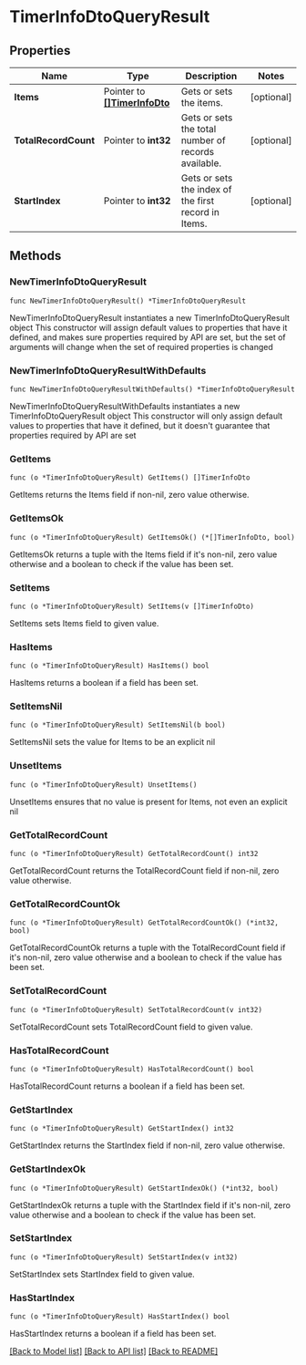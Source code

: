 # TimerInfoDtoQueryResult

## Properties

Name | Type | Description | Notes
------------ | ------------- | ------------- | -------------
**Items** | Pointer to [**[]TimerInfoDto**](TimerInfoDto.md) | Gets or sets the items. | [optional] 
**TotalRecordCount** | Pointer to **int32** | Gets or sets the total number of records available. | [optional] 
**StartIndex** | Pointer to **int32** | Gets or sets the index of the first record in Items. | [optional] 

## Methods

### NewTimerInfoDtoQueryResult

`func NewTimerInfoDtoQueryResult() *TimerInfoDtoQueryResult`

NewTimerInfoDtoQueryResult instantiates a new TimerInfoDtoQueryResult object
This constructor will assign default values to properties that have it defined,
and makes sure properties required by API are set, but the set of arguments
will change when the set of required properties is changed

### NewTimerInfoDtoQueryResultWithDefaults

`func NewTimerInfoDtoQueryResultWithDefaults() *TimerInfoDtoQueryResult`

NewTimerInfoDtoQueryResultWithDefaults instantiates a new TimerInfoDtoQueryResult object
This constructor will only assign default values to properties that have it defined,
but it doesn't guarantee that properties required by API are set

### GetItems

`func (o *TimerInfoDtoQueryResult) GetItems() []TimerInfoDto`

GetItems returns the Items field if non-nil, zero value otherwise.

### GetItemsOk

`func (o *TimerInfoDtoQueryResult) GetItemsOk() (*[]TimerInfoDto, bool)`

GetItemsOk returns a tuple with the Items field if it's non-nil, zero value otherwise
and a boolean to check if the value has been set.

### SetItems

`func (o *TimerInfoDtoQueryResult) SetItems(v []TimerInfoDto)`

SetItems sets Items field to given value.

### HasItems

`func (o *TimerInfoDtoQueryResult) HasItems() bool`

HasItems returns a boolean if a field has been set.

### SetItemsNil

`func (o *TimerInfoDtoQueryResult) SetItemsNil(b bool)`

 SetItemsNil sets the value for Items to be an explicit nil

### UnsetItems
`func (o *TimerInfoDtoQueryResult) UnsetItems()`

UnsetItems ensures that no value is present for Items, not even an explicit nil
### GetTotalRecordCount

`func (o *TimerInfoDtoQueryResult) GetTotalRecordCount() int32`

GetTotalRecordCount returns the TotalRecordCount field if non-nil, zero value otherwise.

### GetTotalRecordCountOk

`func (o *TimerInfoDtoQueryResult) GetTotalRecordCountOk() (*int32, bool)`

GetTotalRecordCountOk returns a tuple with the TotalRecordCount field if it's non-nil, zero value otherwise
and a boolean to check if the value has been set.

### SetTotalRecordCount

`func (o *TimerInfoDtoQueryResult) SetTotalRecordCount(v int32)`

SetTotalRecordCount sets TotalRecordCount field to given value.

### HasTotalRecordCount

`func (o *TimerInfoDtoQueryResult) HasTotalRecordCount() bool`

HasTotalRecordCount returns a boolean if a field has been set.

### GetStartIndex

`func (o *TimerInfoDtoQueryResult) GetStartIndex() int32`

GetStartIndex returns the StartIndex field if non-nil, zero value otherwise.

### GetStartIndexOk

`func (o *TimerInfoDtoQueryResult) GetStartIndexOk() (*int32, bool)`

GetStartIndexOk returns a tuple with the StartIndex field if it's non-nil, zero value otherwise
and a boolean to check if the value has been set.

### SetStartIndex

`func (o *TimerInfoDtoQueryResult) SetStartIndex(v int32)`

SetStartIndex sets StartIndex field to given value.

### HasStartIndex

`func (o *TimerInfoDtoQueryResult) HasStartIndex() bool`

HasStartIndex returns a boolean if a field has been set.


[[Back to Model list]](../README.md#documentation-for-models) [[Back to API list]](../README.md#documentation-for-api-endpoints) [[Back to README]](../README.md)


